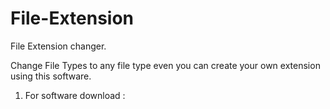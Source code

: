 # File-Extension
File Extension changer. 

Change File Types to any file type even you can create your own extension using this software.

1. For software download : 
